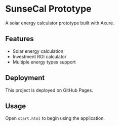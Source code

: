 # SunseCal Prototype

A solar energy calculator prototype built with Axure.

## Features
- Solar energy calculation
- Investment ROI calculator
- Multiple energy types support

## Deployment
This project is deployed on GitHub Pages.

## Usage
Open `start.html` to begin using the application.
